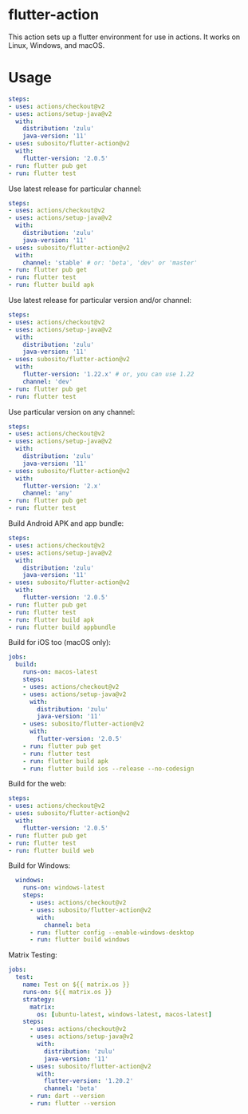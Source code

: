 # flutter-action

This action sets up a flutter environment for use in actions. It works on Linux, Windows, and macOS.

# Usage

```yaml
steps:
- uses: actions/checkout@v2
- uses: actions/setup-java@v2
  with:
    distribution: 'zulu'
    java-version: '11'
- uses: subosito/flutter-action@v2
  with:
    flutter-version: '2.0.5'
- run: flutter pub get
- run: flutter test
```

Use latest release for particular channel:

```yaml
steps:
- uses: actions/checkout@v2
- uses: actions/setup-java@v2
  with:
    distribution: 'zulu'
    java-version: '11'
- uses: subosito/flutter-action@v2
  with:
    channel: 'stable' # or: 'beta', 'dev' or 'master'
- run: flutter pub get
- run: flutter test
- run: flutter build apk
```

Use latest release for particular version and/or channel:

```yaml
steps:
- uses: actions/checkout@v2
- uses: actions/setup-java@v2
  with:
    distribution: 'zulu'
    java-version: '11'
- uses: subosito/flutter-action@v2
  with:
    flutter-version: '1.22.x' # or, you can use 1.22
    channel: 'dev'
- run: flutter pub get
- run: flutter test
```

Use particular version on any channel:

```yaml
steps:
- uses: actions/checkout@v2
- uses: actions/setup-java@v2
  with:
    distribution: 'zulu'
    java-version: '11'
- uses: subosito/flutter-action@v2
  with:
    flutter-version: '2.x'
    channel: 'any'
- run: flutter pub get
- run: flutter test
```

Build Android APK and app bundle:

```yaml
steps:
- uses: actions/checkout@v2
- uses: actions/setup-java@v2
  with:
    distribution: 'zulu'
    java-version: '11'
- uses: subosito/flutter-action@v2
  with:
    flutter-version: '2.0.5'
- run: flutter pub get
- run: flutter test
- run: flutter build apk
- run: flutter build appbundle
```

Build for iOS too (macOS only):

```yaml
jobs:
  build:
    runs-on: macos-latest
    steps:
    - uses: actions/checkout@v2
    - uses: actions/setup-java@v2
      with:
        distribution: 'zulu'
        java-version: '11'
    - uses: subosito/flutter-action@v2
      with:
        flutter-version: '2.0.5'
    - run: flutter pub get
    - run: flutter test
    - run: flutter build apk
    - run: flutter build ios --release --no-codesign
```

Build for the web:

```yaml
steps:
- uses: actions/checkout@v2
- uses: subosito/flutter-action@v2
  with:
    flutter-version: '2.0.5'
- run: flutter pub get
- run: flutter test
- run: flutter build web
```

Build for Windows:

```yaml
  windows:
    runs-on: windows-latest
    steps:
      - uses: actions/checkout@v2
      - uses: subosito/flutter-action@v2
        with:
          channel: beta
      - run: flutter config --enable-windows-desktop
      - run: flutter build windows
```

Matrix Testing:

```yaml
jobs:
  test:
    name: Test on ${{ matrix.os }}
    runs-on: ${{ matrix.os }}
    strategy:
      matrix:
        os: [ubuntu-latest, windows-latest, macos-latest]
    steps:
      - uses: actions/checkout@v2
      - uses: actions/setup-java@v2
        with:
          distribution: 'zulu'
          java-version: '11'
      - uses: subosito/flutter-action@v2
        with:
          flutter-version: '1.20.2'
          channel: 'beta'
      - run: dart --version
      - run: flutter --version
```
